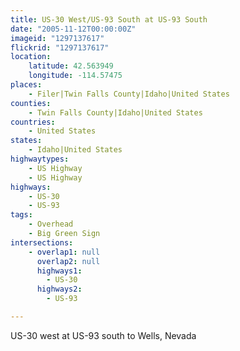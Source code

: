 ```yaml
---
title: US-30 West/US-93 South at US-93 South
date: "2005-11-12T00:00:00Z"
imageid: "1297137617"
flickrid: "1297137617"
location:
    latitude: 42.563949
    longitude: -114.57475
places:
    - Filer|Twin Falls County|Idaho|United States
counties:
    - Twin Falls County|Idaho|United States
countries:
    - United States
states:
    - Idaho|United States
highwaytypes:
    - US Highway
    - US Highway
highways:
    - US-30
    - US-93
tags:
    - Overhead
    - Big Green Sign
intersections:
    - overlap1: null
      overlap2: null
      highways1:
        - US-30
      highways2:
        - US-93

---
```

US-30 west at US-93 south to Wells, Nevada